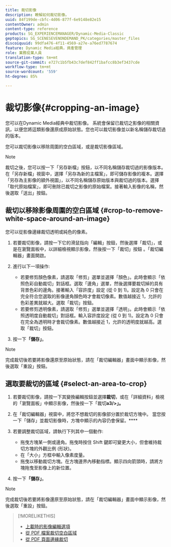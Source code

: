 ```yaml
---
title: 裁切影像
description: 瞭解如何裁切影像。
uuid: 84f199de-cbfc-4d06-877f-6e9148e82e15
contentOwner: admin
content-type: reference
products: SG_EXPERIENCEMANAGER/Dynamic-Media-Classic
geptopics: SG_SCENESEVENONDEMAND_PK/categories/master_files
discoiquuid: 99dfa476-4f11-4569-a27e-a76ed7787674
feature: Dynamic Media經典，資產管理
role: 業務從業人員
translation-type: tm+mt
source-git-commit: e727c1b5fb43c7def842ff1bafcc8b3ef3437cde
workflow-type: tm+mt
source-wordcount: '559'
ht-degree: 85%

---
```



# 裁切影像{#cropping-an-image}

您可以在Dynamic Media經典中裁切影像。 系統會保留已裁切之影像的相關資訊，以便您將這類影像還原成原始狀態。您也可以裁切影像並以新名稱儲存裁切過的版本。

您可以裁切影像以移除周圍的空白區域，或是裁切影像區域。

>[!NOTE]
>
>裁切之後，您可以按一下「另存新檔」按鈕，以不同名稱儲存裁切過的影像版本。在「另存新檔」視窗中，選擇「另存為新的主檔案」，即可儲存影像的複本。選擇「另存為主影像的額外視圖」，以不同名稱儲存原始版本與裁切過的版本。選擇「取代原始檔案」，即可刪除已裁切之影像的原始檔案。接著輸入影像的名稱，然後選取「送出」按鈕。

## 裁切以移除影像周圍的空白區域 {#crop-to-remove-white-space-around-an-image}

您可以從影像邊緣裁切透明或純色的像素。

1. 若要裁切影像，請按一下它的滑鼠指向「編輯」按鈕，然後選擇「裁切」，或是在瀏覽面板中，以詳細檢視顯示影像，然後按一下「裁切」按鈕 。「裁切編輯器」畫面開啟。
1. 進行以下一項操作:

   * 若要修剪顏色像素，請選取「修剪」選單並選擇「顏色」。此時會顯示「依照色彩自動裁切」對話框。選取「邊角」選單，然後選擇要裁切掉的具有背景色彩的邊角。接著輸入「容許度」設定 (從 0 到 1)。設定為 0 只會在完全符合您選取的影像邊角顏色時才會裁切像素。數值越接近 1，允許的色彩差異就越大。選取「裁切」按鈕。
   * 若要修剪透明像素，請選取「修剪」選單並選擇「透明」。此時會顯示「依照透明度自動裁切」對話框。輸入容許度設定 (從 0 到 1)。設定為 0 只會在完全為透明時才會裁切像素。數值越接近 1，允許的透明度就越高。選取「裁切」按鈕。

1. 按一下&#x200B;**「儲存」**。

>[!NOTE]
>
>完成裁切後若要將影像還原至原始狀態，請在「裁切編輯器」畫面中顯示影像，然後選取「重設」按鈕。

## 選取要裁切的區域  {#select-an-area-to-crop}

1. 若要裁切影像，請按一下其變換編輯按鈕並選擇&#x200B;**裁切**，或在「詳細資料」檢視的「瀏覽面板」中顯示影像，然後按一下「裁切&#x200B;**a3/>」。**

1. 在「裁切編輯器」視窗中，將您不想裁切的影像部分置於裁切方塊中。 當您按一下「儲存」並裁切影像時，方塊中顯示的內容仍會保留。****
1. 若要調整裁切區域，請執行下列其中一個動作:

   * 拖曳方塊某一側或邊角。拖曳時按住 Shift 鍵即可變更大小，但會維持裁切方塊的外觀比例 (形狀)。
   * 在「大小」方框中輸入像素度量。
   * 拖曳以移動裁切方塊。在方塊邊界內移動指標。顯示四向箭頭時，請將方塊拖曳至影像上的新位置。

1. 按一下&#x200B;**「儲存」**。

>[!NOTE]
>
>完成裁切後若要將影像還原至原始狀態，請在「裁切編輯器」畫面中顯示影像，然後選取「重設」按鈕。

>[!MORELIKETHIS]
>
>* [上載時的影像編輯選項](image-editing-options-upload.md#image-editing-options-at-upload)
>* [從 PDF 檔案裁切空白區域](pdfs.md#cropping_white_space_from_a_pdf_file)
>* [從 PDF 頁面邊緣裁切](pdfs.md#cropping_from_the_sides_of_pdf_pages)


